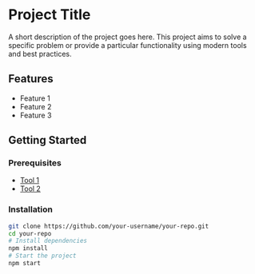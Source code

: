 # Project Title

A short description of the project goes here. This project aims to solve a specific problem or provide a particular functionality using modern tools and best practices.

## Features

- Feature 1
- Feature 2
- Feature 3

## Getting Started

### Prerequisites

- [Tool 1](https://example.com)
- [Tool 2](https://example.com)

### Installation

```bash
git clone https://github.com/your-username/your-repo.git
cd your-repo
# Install dependencies
npm install
# Start the project
npm start
